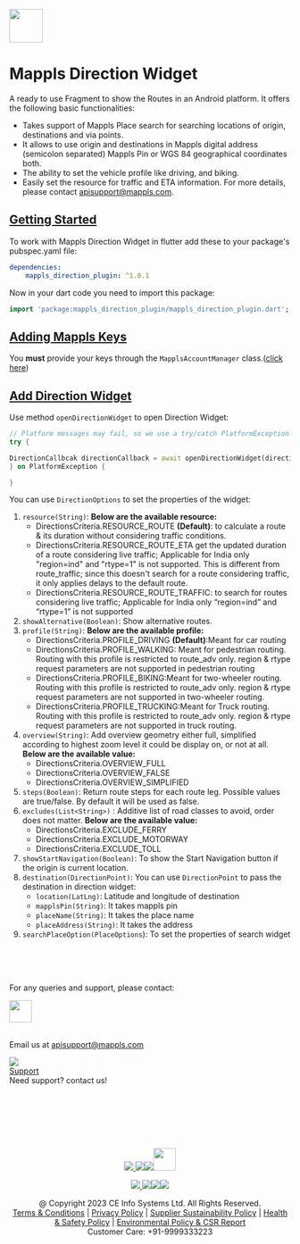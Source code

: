 
[<img src="https://about.mappls.com/images/mappls-b-logo.svg" height="60"/> </p>](https://www.mapmyindia.com/api)
# Mappls Direction Widget

A ready to use Fragment to show the Routes in an Android platform. It offers the following basic functionalities:

- Takes support of Mappls Place search for searching locations of origin, destinations and via points.
- It allows to use origin and destinations in Mappls digital address (semicolon separated) Mappls Pin or WGS 84 geographical coordinates both.
- The ability to set the vehicle profile like driving, and biking.
- Easily set the resource for traffic and ETA information.
  For more details, please contact apisupport@mappls.com.

## [Getting Started]()
To work with Mappls Direction Widget in flutter add these to your package's pubspec.yaml file:
~~~yaml
dependencies:
	mappls_direction_plugin: ^1.0.1
~~~

Now in your dart code you need to import this package:
~~~dart
import 'package:mappls_direction_plugin/mappls_direction_plugin.dart';
~~~


## [Adding Mappls Keys]()

You **must** provide your keys through the `MapplsAccountManager` class.([click here](./Getting-Started.md#add-your-api-keys-to-the-sdk))

## [Add Direction Widget]()

Use method `openDirectionWidget` to open Direction Widget:
~~~dart
// Platform messages may fail, so we use a try/catch PlatformException.
try {

DirectionCallbcak directionCallback = await openDirectionWidget(directionOptions:options );
} on PlatformException {

}
~~~
You can use `DirectionOptions` to set the properties of the widget:
1.  `resource(String)`:  **Below are the available resource:**
    -   DirectionsCriteria.RESOURCE_ROUTE  **(Default)**: to calculate a route & its duration without considering traffic conditions.
    -   DirectionsCriteria.RESOURCE_ROUTE_ETA get the updated duration of a route considering live traffic; Applicable for India only "region=ind" and "rtype=1" is not supported. This is different from route_traffic; since this doesn't search for a route considering traffic, it only applies delays to the default route.
    -   DirectionsCriteria.RESOURCE_ROUTE_TRAFFIC:
        to search for routes considering live traffic; Applicable for India only “region=ind” and “rtype=1” is not supported
2.  `showAlternative(Boolean)`: Show alternative routes.
3.  `profile(String)`:  **Below are the available profile:**
    -   DirectionsCriteria.PROFILE_DRIVING  **(Default)**:Meant for car routing
    -   DirectionsCriteria.PROFILE_WALKING: Meant for pedestrian routing. Routing with this profile is restricted to route_adv only. region & rtype request parameters are not supported in pedestrian routing
    -   DirectionsCriteria.PROFILE_BIKING:Meant for two-wheeler routing. Routing with this profile is restricted to route_adv only. region & rtype request parameters are not supported in two-wheeler routing.
    -   DirectionsCriteria.PROFILE_TRUCKING:Meant for Truck routing. Routing with this profile is restricted to route_adv only. region & rtype request parameters are not supported in truck routing.
4.  `overview(String)`: Add overview geometry either full, simplified according to highest zoom level it could be display on, or not at all.  **Below are the available value:**
    -   DirectionsCriteria.OVERVIEW_FULL
    -   DirectionsCriteria.OVERVIEW_FALSE
    -   DirectionsCriteria.OVERVIEW_SIMPLIFIED
5.  `steps(Boolean)`: Return route steps for each route leg. Possible values are true/false. By default it will be used as false.
6.  `excludes(List<String>)`  : Additive list of road classes to avoid, order does not matter.  **Below are the available value:**
    -   DirectionsCriteria.EXCLUDE_FERRY
    -   DirectionsCriteria.EXCLUDE_MOTORWAY
    -   DirectionsCriteria.EXCLUDE_TOLL
7.  `showStartNavigation(Boolean)`: To show the Start Navigation button if the origin is current location.
8.  `destination(DirectionPoint)`: You can use  `DirectionPoint`  to pass the destination in direction widget:
    -   `location(LatLng)`: Latitude and longitude of destination
    -   `mapplsPin(String)`: It takes mappls pin
    - `placeName(String)`: It takes the place name
    -  `placeAddress(String)`: It takes the address
9. `searchPlaceOption(PlaceOptions`): To set the properties of search widget


<br><br><br>

For any queries and support, please contact:

[<img src="https://about.mappls.com/images/mappls-logo.svg" height="40"/> </p>](https://about.mappls.com/api/)      
Email us at [apisupport@mappls.com](mailto:apisupport@mappls.com)


![](https://www.mapmyindia.com/api/img/icons/support.png)      
[Support](https://about.mappls.com/contact/)      
Need support? contact us!

<br></br>      
<br></br>

[<p align="center"> <img src="https://www.mapmyindia.com/api/img/icons/stack-overflow.png"/> ](https://stackoverflow.com/questions/tagged/mappls-api)[![](https://www.mapmyindia.com/api/img/icons/blog.png)](https://about.mappls.com/blog/)[![](https://www.mapmyindia.com/api/img/icons/gethub.png)](https://github.com/Mappls-api)[<img src="https://mmi-api-team.s3.ap-south-1.amazonaws.com/API-Team/npm-logo.one-third%5B1%5D.png" height="40"/> </p>](https://www.npmjs.com/org/mapmyindia)



[<p align="center"> <img src="https://www.mapmyindia.com/june-newsletter/icon4.png"/> ](https://www.facebook.com/Mapplsofficial)[![](https://www.mapmyindia.com/june-newsletter/icon2.png)](https://twitter.com/mappls)[![](https://www.mapmyindia.com/newsletter/2017/aug/llinkedin.png)](https://www.linkedin.com/company/mappls/)[![](https://www.mapmyindia.com/june-newsletter/icon3.png)](https://www.youtube.com/channel/UCAWvWsh-dZLLeUU7_J9HiOA)




<div align="center">@ Copyright 2023 CE Info Systems Ltd. All Rights Reserved.</div>      

<div align="center"> <a href="https://about.mappls.com/api/terms-&-conditions">Terms & Conditions</a> | <a href="https://about.mappls.com/about/privacy-policy">Privacy Policy</a> | <a href="https://about.mappls.com/pdf/mapmyIndia-sustainability-policy-healt-labour-rules-supplir-sustainability.pdf">Supplier Sustainability Policy</a> | <a href="https://about.mappls.com/pdf/Health-Safety-Management.pdf">Health & Safety Policy</a> | <a href="https://about.mappls.com/pdf/Environment-Sustainability-Policy-CSR-Report.pdf">Environmental Policy & CSR Report</a>      

<div align="center">Customer Care: +91-9999333223</div>